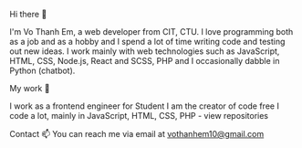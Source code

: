 Hi there 👋

I'm Vo Thanh Em, a web developer from CIT, CTU. I love programming both as a job and as a hobby and I spend a lot of time writing code and testing out new ideas. I work mainly with web technologies such as JavaScript, HTML, CSS, Node.js, React and SCSS, PHP and I occasionally dabble in Python (chatbot).

My work 🔭

I work as a frontend engineer for Student
I am the creator of code free
I code a lot, mainly in JavaScript, HTML, CSS, PHP - view repositories

Contact 📫
You can reach me via email at vothanhem10@gmail.com
